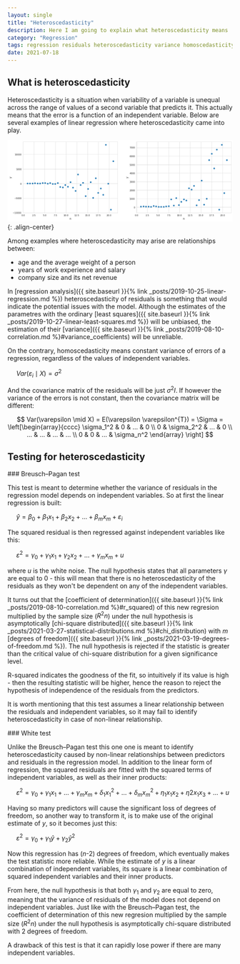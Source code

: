 ```yaml
---
layout: single
title: "Heteroscedasticity"
description: Here I am going to explain what heteroscedasticity means
category: "Regression"
tags: regression residuals heteroscedasticity variance homoscedasticity Breusch–Pagan-test White-test linear-regression
date: 2021-07-18
---
```


## What is heteroscedasticity

Heteroscedasticity is a situation when variability of a variable is unequal across the range of values of a second variable that predicts it. This actually means that the error is a function of an independent variable. Below are several examples of linear regression where heteroscedasticity came into play.

![](/assets/images/regression/heteroscedasticity_demo.png){: .align-center}

Among examples where heteroscedasticity may arise are relationships between:
 * age and the average weight of a person
 * years of work experience and salary
 * company size and its net revenue
 
In [regression analysis]({{ site.baseurl }}{% link _posts/2019-10-25-linear-regression.md %}) heteroscedasticity of residuals is something that would indicate the potential issues with the model. Although the estimates of the parametres with the ordinary [least squares]({{ site.baseurl }}{% link _posts/2019-10-27-linear-least-squares.md %}) will be unbiased, the estimation of their [variance]({{ site.baseurl }}{% link _posts/2019-08-10-correlation.md %}#variance_coefficients) will be unreliable.

On the contrary, homoscedasticity means constant variance of errors of a regression, regardless of the values of independent variables.

&nbsp;&nbsp;&nbsp;&nbsp;
$Var(\varepsilon_i \mid X) = \sigma^2$

And the covariance matrix of the residuals will be just $\sigma^2 I$. If however the variance of the errors is not constant, then the covariance matrix will be different:

$$
Var(\varepsilon \mid X) = E(\varepsilon \varepsilon^{T}) = \Sigma = 
\left[\begin{array}{cccc}
\sigma_1^2 & 0 & ... & 0 \\
0 & \sigma_2^2 & ... & 0 \\
... & ... & ... & ... \\
0 & 0 & ... & \sigma_n^2
\end{array} \right]
$$

## Testing for heteroscedasticity

<div id='breusch_pagan_test'/>
### Breusch–Pagan test

This test is meant to determine whether the variance of residuals in the regression model depends on independent variables. So at first the linear regression is built:

&nbsp;&nbsp;&nbsp;&nbsp;
$\hat y = \beta_0 + \beta_1 x_1 + \beta_2 x_2 + ... + \beta_m x_m + \varepsilon_i$

The squared residual is then regressed against independent variables like this:

&nbsp;&nbsp;&nbsp;&nbsp;
$\varepsilon^2 = \gamma_0 + \gamma_1 x_1 + \gamma_2 x_2 + ... + \gamma_m x_m + u$

where $u$ is the white noise. The null hypothesis states that all parameters $\gamma$ are equal to 0 - this will mean that there is no heteroscedasticity of the residuals as they won't be dependent on any of the independent variables.

It turns out that the [coefficient of determination]({{ site.baseurl }}{% link _posts/2019-08-10-correlation.md %}#r_squared) of this new regresion multiplied by the sample size ($R^2 n$) under the null hypothesis is asymptotically [chi-square distributed]({{ site.baseurl }}{% link _posts/2021-03-27-statistical-distributions.md %}#chi_distribution) with $m$ [degrees of freedom]({{ site.baseurl }}{% link _posts/2021-03-19-degrees-of-freedom.md %}). The null hypothesis is rejected if the statistic is greater than the critical value of chi-square distribution for a given significance level.

R-squared indicates the goodness of the fit, so intuitively if its value is high - then the resulting statistic will be higher, hence the reason to reject the hypothesis of independence of the residuals from the predictors.

It is worth mentioning that this test assumes a linear relationship between the residuals and independent variables, so it may fail to identify heteroscedasticity in case of non-linear relationship.

<div id='white_test'/>
### White test

Unlike the Breusch–Pagan test this one one is meant to identify heteroscedasticity caused by non-linear relationships between predictors and residuals in the regression model. In addition to the linear form of regression, the squared residuals are fitted with the squared terms of independent variables, as well as their inner products:

&nbsp;&nbsp;&nbsp;&nbsp;
$\varepsilon^2 = \gamma_0 + \gamma_1 x_1 + ... + \gamma_m x_m + \delta_1 x_1^2 + ... + \delta_m x_m^2 + \eta_1 x_1 x_2 + \eta2 x_1 x_ 3 + ... + u$

Having so many predictors will cause the significant loss of degrees of freedom, so another way to transform it, is to make use of the original estimate of $y$, so it becomes just this:

&nbsp;&nbsp;&nbsp;&nbsp;
$\varepsilon^2 = \gamma_0 + \gamma_1 \hat y + \gamma_2 {\hat y}^2$

Now this regression has ($n$-2) degrees of freedom, which eventually makes the test statistic more reliable. While the estimate of $y$ is a linear combination of independent variables, its square is a linear combination of squared independent variables and their inner products.

From here, the null hypothesis is that both $\gamma_1$ and $\gamma_2$ are equal to zero, meaning that the variance of residuals of the model does not depend on independent variables. Just like with the Breusch–Pagan test, the coefficient of determination of this new regresion multiplied by the sample size ($R^2 n$) under the null hypothesis is asymptotically chi-square distributed with 2 degrees of freedom.

A drawback of this test is that it can rapidly lose power if there are many independent variables.